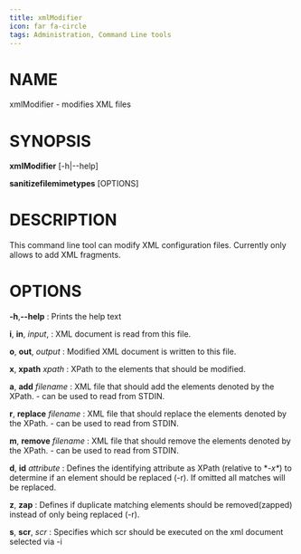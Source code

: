 ```yaml
---
title: xmlModifier
icon: far fa-circle
tags: Administration, Command Line tools
---
```


# NAME

xmlModifier - modifies XML files

# SYNOPSIS

**xmlModifier** [-h|--help]

**sanitizefilemimetypes** [OPTIONS]

# DESCRIPTION

This command line tool can modify XML configuration files. Currently only allows to add XML fragments.

# OPTIONS

**-h**,**--help**
: Prints the help text 

**i**, **in**, *input*,
: XML document is read from this file.

**o**, **out**, *output*
: Modified XML document is written to this file.

**x**, **xpath** *xpath*
: XPath to the elements that should be modified.

**a**, **add** *filename*
: XML file that should add the elements denoted by the XPath. - can be used to read from STDIN.

**r**, **replace** *filename*
: XML file that should replace the elements denoted by the XPath. - can be used to read from STDIN.

**m**, **remove** *filename*
: XML file that should remove the elements denoted by the XPath. - can be used to read from STDIN.

**d**, **id** *attribute*
: Defines the identifying attribute as XPath (relative to \**-x\**) to determine if an element should be replaced (-r). If omitted all matches will be replaced.

**z**, **zap**
: Defines if duplicate matching elements should be removed(zapped) instead of only being replaced (-r).

**s**, **scr**, *scr*
: Specifies which scr should be executed on the xml document selected via -i